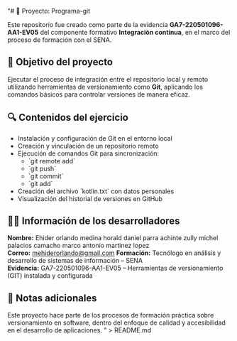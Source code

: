 "# 📘 Proyecto: Programa-git

Este repositorio fue creado como parte de la evidencia **GA7-220501096-AA1-EV05** del componente formativo **Integración continua**, en el marco del proceso de formación con el SENA.

## 🎯 Objetivo del proyecto

Ejecutar el proceso de integración entre el repositorio local y remoto utilizando herramientas de versionamiento como **Git**, aplicando los comandos básicos para controlar versiones de manera eficaz.

## 🔍 Contenidos del ejercicio

- Instalación y configuración de Git en el entorno local
- Creación y vinculación de un repositorio remoto
- Ejecución de comandos Git para sincronización:
  - \`git remote add\`
  - \`git push\`
  - \`git commit\`
  - \`git add\`
- Creación del archivo \`kotlin.txt\` con datos personales
- Visualización del historial de versiones en GitHub

## 👨‍💻 Información de los desarrolladores 

**Nombre:** Ehider orlando medina 
            horald daniel parra achinte 
            zully michel palacios camacho 
            marco antonio martinez lopez   
**Correo:** mehiderorlando@gmail.com
**Formación:** Tecnólogo en análisis y desarrollo de sistemas de información – SENA  
**Evidencia:** GA7-220501096-AA1-EV05 – Herramientas de versionamiento (GIT) instalada y configurada

## 📝 Notas adicionales

Este proyecto hace parte de los procesos de formación práctica sobre versionamiento en software, dentro del enfoque de calidad y accesibilidad en el desarrollo de aplicaciones.
" > README.md
